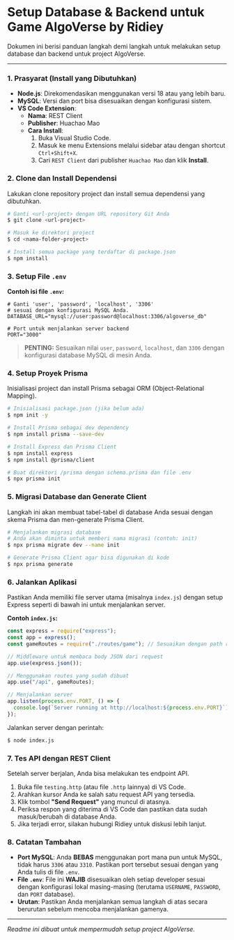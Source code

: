 # Setup Database & Backend untuk Game AlgoVerse by Ridiey

Dokumen ini berisi panduan langkah demi langkah untuk melakukan setup database dan backend untuk project AlgoVerse.

---

### 1. Prasyarat (Install yang Dibutuhkan)

- **Node.js**: Direkomendasikan menggunakan versi 18 atau yang lebih baru.
- **MySQL**: Versi dan port bisa disesuaikan dengan konfigurasi sistem.
- **VS Code Extension**:
  - **Nama**: REST Client
  - **Publisher**: Huachao Mao
  - **Cara Install**:
    1.  Buka Visual Studio Code.
    2.  Masuk ke menu Extensions melalui sidebar atau dengan shortcut `Ctrl+Shift+X`.
    3.  Cari `REST Client` dari publisher `Huachao Mao` dan klik **Install**.

### 2. Clone dan Install Dependensi

Lakukan clone repository project dan install semua dependensi yang dibutuhkan.

```sh
# Ganti <url-project> dengan URL repository Git Anda
$ git clone <url-project>

# Masuk ke direktori project
$ cd <nama-folder-project>

# Install semua package yang terdaftar di package.json
$ npm install
```

### 3. Setup File `.env`

**Contoh isi file `.env`:**

```env
# Ganti 'user', 'password', 'localhost', '3306'
# sesuai dengan konfigurasi MySQL Anda.
DATABASE_URL="mysql://user:password@localhost:3306/algoverse_db"

# Port untuk menjalankan server backend
PORT="3000"
```

> **PENTING:** Sesuaikan nilai `user`, `password`, `localhost`, dan `3306` dengan konfigurasi database MySQL di mesin Anda.

### 4. Setup Proyek Prisma

Inisialisasi project dan install Prisma sebagai ORM (Object-Relational Mapping).

```sh
# Inisialisasi package.json (jika belum ada)
$ npm init -y

# Install Prisma sebagai dev dependency
$ npm install prisma --save-dev

# Install Express dan Prisma Client
$ npm install express
$ npm install @prisma/client

# Buat direktori /prisma dengan schema.prisma dan file .env
$ npx prisma init
```

### 5. Migrasi Database dan Generate Client

Langkah ini akan membuat tabel-tabel di database Anda sesuai dengan skema Prisma dan men-generate Prisma Client.

```sh
# Menjalankan migrasi database
# Anda akan diminta untuk memberi nama migrasi (contoh: init)
$ npx prisma migrate dev --name init

# Generate Prisma Client agar bisa digunakan di kode
$ npx prisma generate
```

### 6. Jalankan Aplikasi

Pastikan Anda memiliki file server utama (misalnya `index.js`) dengan setup Express seperti di bawah ini untuk menjalankan server.

**Contoh `index.js`:**

```javascript
const express = require("express");
const app = express();
const gameRoutes = require("./routes/game"); // Sesuaikan dengan path routes Anda

// Middleware untuk membaca body JSON dari request
app.use(express.json());

// Menggunakan routes yang sudah dibuat
app.use("/api", gameRoutes);

// Menjalankan server
app.listen(process.env.PORT, () => {
  console.log(`Server running at http://localhost:${process.env.PORT}`);
});
```

Jalankan server dengan perintah:

```sh
$ node index.js
```

### 7. Tes API dengan REST Client

Setelah server berjalan, Anda bisa melakukan tes endpoint API.

1.  Buka file `testing.http` (atau file `.http` lainnya) di VS Code.
2.  Arahkan kursor Anda ke salah satu request API yang tersedia.
3.  Klik tombol **"Send Request"** yang muncul di atasnya.
4.  Periksa respon yang diterima di VS Code dan pastikan data sudah masuk/berubah di database Anda.
5.  Jika terjadi error, silakan hubungi Ridiey untuk diskusi lebih lanjut.

### 8. Catatan Tambahan

- **Port MySQL**: Anda **BEBAS** menggunakan port mana pun untuk MySQL, tidak harus `3306` atau `3310`. Pastikan port tersebut sesuai dengan yang Anda tulis di file `.env`.
- **File `.env`**: File ini **WAJIB** disesuaikan oleh setiap developer sesuai dengan konfigurasi lokal masing-masing (terutama `USERNAME`, `PASSWORD`, dan `PORT` database).
- **Urutan**: Pastikan Anda menjalankan semua langkah di atas secara berurutan sebelum mencoba menjalankan gamenya.

---

_Readme ini dibuat untuk mempermudah setup project AlgoVerse._
